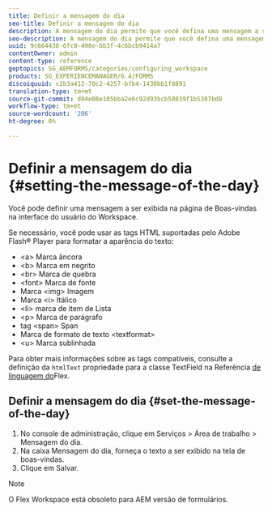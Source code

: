 ```yaml
---
title: Definir a mensagem do dia
seo-title: Definir a mensagem do dia
description: A mensagem do dia permite que você defina uma mensagem a ser exibida na página de Boas-vindas na interface do usuário do Workspace.
seo-description: A mensagem do dia permite que você defina uma mensagem a ser exibida na página de Boas-vindas na interface do usuário do Workspace.
uuid: 9c664438-6fc0-498e-bb3f-4c6bcb9414a7
contentOwner: admin
content-type: reference
geptopics: SG_AEMFORMS/categories/configuring_workspace
products: SG_EXPERIENCEMANAGER/6.4/FORMS
discoiquuid: c2b3a412-70c2-4257-bfb4-1430bb1f8891
translation-type: tm+mt
source-git-commit: d04e08e105bba2e6c92d93bcb58839f1b5307bd8
workflow-type: tm+mt
source-wordcount: '206'
ht-degree: 0%

---
```



# Definir a mensagem do dia {#setting-the-message-of-the-day}

Você pode definir uma mensagem a ser exibida na página de Boas-vindas na interface do usuário do Workspace.

Se necessário, você pode usar as tags HTML suportadas pelo Adobe Flash® Player para formatar a aparência do texto:

* &lt;a> Marca âncora
* &lt;b> Marca em negrito
* &lt;br> Marca de quebra
* &lt;font> Marca de fonte
* Marca &lt;img> Imagem
* Marca &lt;i> Itálico
* &lt;li> marca de item de Lista
* &lt;p> Marca de parágrafo
* tag &lt;span> Span
* Marca de formato de texto &lt;textformat>
* &lt;u> Marca sublinhada

Para obter mais informações sobre as tags compatíveis, consulte a definição da `htmlText` propriedade para a classe TextField na Referência [de linguagem do](https://www.adobe.com/support/documentation/en/flex/)Flex.

## Definir a mensagem do dia {#set-the-message-of-the-day}

1. No console de administração, clique em Serviços > Área de trabalho > Mensagem do dia.
1. Na caixa Mensagem do dia, forneça o texto a ser exibido na tela de boas-vindas.
1. Clique em Salvar.

>[!NOTE]
>
>O Flex Workspace está obsoleto para AEM versão de formulários.

